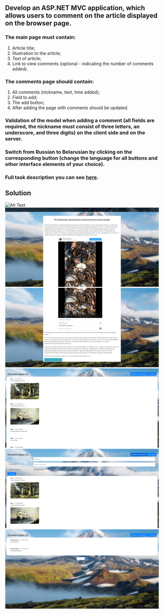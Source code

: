 ## Develop an ASP.NET MVC application, which allows users to comment on the article displayed on the browser page.
### The main page must contain:
1. Article title;
2. Illustration to the article;
3. Text of article;
4. Link to view comments (optional - indicating the number of comments added).
### The comments page should contain:
1. All comments (nickname, text, time added);
2. Field to add;
3. The add button;
4. After adding the page with comments should be updated.
### Validation of the model when adding a comment (all fields are required, the nickname must consist of three letters, an underscore, and three digits) on the client side and on the server.
### Switch from Russian to Belarusian by clicking on the corresponding button (change the language for all buttons and other interface elements of your choice).
### Full task description you can see [here](ASP_NET_MVC_HW_3.pdf).
## Solution
![Alt Text](background_video.gif)
![Image alt](main_view.png)
![Image alt](main_view_2.png)
![Image alt](comments_1.png)
![Image alt](comments_2.png)
![Image alt](comments_3.png)
